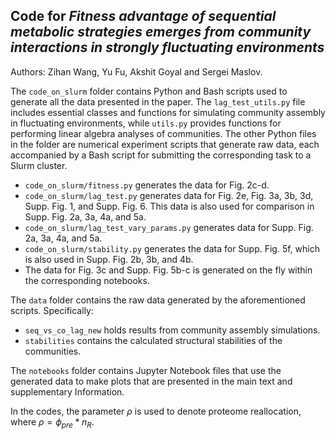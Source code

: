 ## Code for *Fitness advantage of sequential metabolic strategies emerges from community interactions in strongly fluctuating environments*

Authors: Zihan Wang, Yu Fu, Akshit Goyal and Sergei Maslov. 

The `code_on_slurm` folder contains Python and Bash scripts used to generate all the data presented in the paper. The `lag_test_utils.py` file includes essential classes and functions for simulating community assembly in fluctuating environments, while `utils.py` provides functions for performing linear algebra analyses of communities. The other Python files in the folder are numerical experiment scripts that generate raw data, each accompanied by a Bash script for submitting the corresponding task to a Slurm cluster. 

- `code_on_slurm/fitness.py` generates the data for Fig. 2c-d.
- `code_on_slurm/lag_test.py` generates data for Fig. 2e, Fig. 3a, 3b, 3d, Supp. Fig. 1, and Supp. Fig. 6. This data is also used for comparison in Supp. Fig. 2a, 3a, 4a, and 5a.
- `code_on_slurm/lag_test_vary_params.py` generates data for Supp. Fig. 2a, 3a, 4a, and 5a.
- `code_on_slurm/stability.py` generates the data for Supp. Fig. 5f, which is also used in Supp. Fig. 2b, 3b, and 4b.
- The data for Fig. 3c and Supp. Fig. 5b-c is generated on the fly within the corresponding notebooks.

The `data` folder contains the raw data generated by the aforementioned scripts. Specifically:

- `seq_vs_co_lag_new` holds results from community assembly simulations.
- `stabilities` contains the calculated structural stabilities of the communities.

The ```notebooks``` folder contains Jupyter Notebook files that use the generated data to make plots that are presented in the main text and supplementary Information.

In the codes, the parameter $\rho$ is used to denote proteome reallocation, where $\rho=\phi_{pre}*n_R$. 
